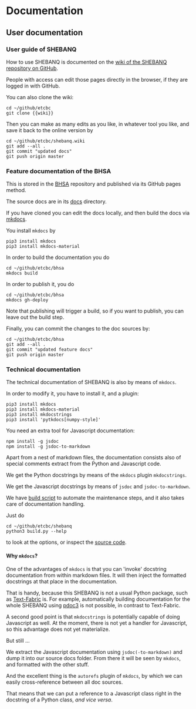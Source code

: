 # Documentation

## User documentation

### User guide of SHEBANQ

How to use SHEBANQ is documented on the
[wiki of the SHEBANQ repository on GitHub]({{wiki}}).

People with access can edit those pages directly in the browser, if they are logged
in with GitHub.

You can also clone the wiki:

```
cd ~/github/etcbc
git clone {{wiki}}
```

Then you can make as many edits as you like, in whatever tool you like,
and save it back to the online version by

```
cd ~/github/etcbc/shebanq.wiki
git add --all .
git commit "updated docs"
git push origin master
```

### Feature documentation of the BHSA

This is stored in the [BHSA]({{bhsa}}) repository and published
via its GitHub pages method.

The source docs are in its
[docs]({{bhsa}}/tree/master/docs) directory.

If you have cloned you can edit the docs locally,
and then build the docs via [mkdocs]({{mkdocs}}).

You install `mkdocs` by

```
pip3 install mkdocs
pip3 install mkdocs-material
```

In order to build the documentation you do

```
cd ~/github/etcbc/bhsa
mkdocs build
```

In order to publish it, you do

```
cd ~/github/etcbc/bhsa
mkdocs gh-deploy
```

Note that publishing will trigger a build, so if you want to publish,
you can leave out the build step.

Finally, you can commit the changes to the doc sources by:

```
cd ~/github/etcbc/bhsa
git add --all .
git commit "updated feature docs"
git push origin master
```

### Technical documentation

The technical documentation of SHEBANQ is also by means of `mkdocs`.

In order to modify it, you have to install it, and a plugin:

```
pip3 install mkdocs
pip3 install mkdocs-material
pip3 install mkdocstrings
pip3 install 'pytkdocs[numpy-style]'
```

You need an extra tool for Javascript documentation:

```
npm install -g jsdoc
npm install -g jsdoc-to-markdown
```

Apart from a nest of markdown files, the documentation consists also
of special comments extract from the Python and Javascript code.

We get the Python docstrings by means of the `mkdocs` plugin `mkdocstrings`.

We get the Javascript docstrings by means of `jsdoc` and `jsdoc-to-markdown`.

We have [build script](maintenance.md#operation) to automate the maintenance steps,
and it also takes care of documentation handling.

Just do 

```
cd ~/github/etcbc/shebanq
python3 build.py --help
```

to look at the options, or inspect the
[source code]({{repo}}/blob/master/build.py).

#### Why `mkdocs`?

One of the advantages of `mkdocs` is that you can 'invoke' docstring documentation
from within markdown files. It will then inject the formatted docstrings
at that place in the documentation.

That is handy, because this SHEBANQ is not a usual Python package, such as
[Text-Fabric]({{textfabric}}) is.
For example, automatically building documentation for the whole SHEBANQ using
[pdoc3]({{pdoc3}}) is not possible, in contrast to Text-Fabric.

A second good point is that `mkdocstrings` is potentially capable of
doing Javascript as well.
At the moment, there is not yet a handler for Javascript, so this advantage
does not yet materialize.

But still ...

We extract the Javascript documentation using `jsdoc(-to-markdown)` and
dump it into our source docs folder.
From there it will be seen by `mkdocs`, and formatted with the other stuff.

And the excellent thing is the `autorefs` plugin of `mkdocs`, by which
we can easily cross-reference between all doc sources.

That means that we can put a reference to a Javascript class right in the docstring
of a Python class, *and vice versa*.
